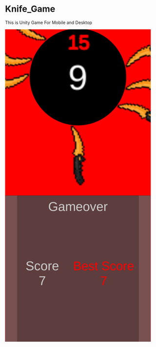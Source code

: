 # Knife_Game
This is Unity Game For Mobile and Desktop

![alt text](https://github.com/Khaled-Abdelrazeq/Knife_Game/blob/main/Assets/Sprites/Screenshot_20211129_004322_com.KhaledAbdelrazeq.KnifeGame.jpg)
